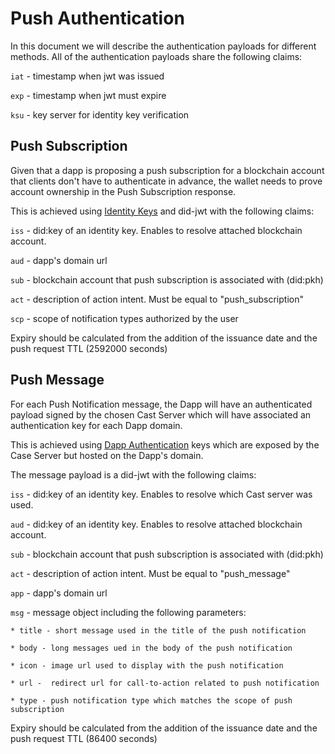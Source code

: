# Push Authentication

In this document we will describe the authentication payloads for different methods. All of the authentication payloads share the following claims:

`iat` - timestamp when jwt was issued

`exp` - timestamp when jwt must expire

`ksu` - key server for identity key verification

## Push Subscription

Given that a dapp is proposing a push subscription for a blockchain account that clients don't have to authenticate in advance, the wallet needs to prove account ownership in the Push Subscription response.

This is achieved using [Identity Keys](../../servers/keys/identity-keys) and did-jwt with the following claims:

`iss` - did:key of an identity key. Enables to resolve attached blockchain account.

`aud` - dapp's domain url

`sub` - blockchain account that push subscription is associated with (did:pkh)

`act` - description of action intent. Must be equal to "push_subscription"

`scp` - scope of notification types authorized by the user

Expiry should be calculated from the addition of the issuance date and the push request TTL (2592000 seconds)


## Push Message

For each Push Notification message, the Dapp will have an authenticated payload signed by the chosen Cast Server which will have associated an authentication key for each Dapp domain.

This is achieved using [Dapp Authentication](./dapp-authentication.md) keys which are exposed by the Case Server but hosted on the Dapp's domain.

The message payload is a did-jwt with the following claims:

`iss` - did:key of an identity key. Enables to resolve which Cast server was used.

`aud` - did:key of an identity key. Enables to resolve attached blockchain account.

`sub` - blockchain account that push subscription is associated with (did:pkh)

`act` - description of action intent. Must be equal to "push_message"

`app` - dapp's domain url

`msg` - message object including the following parameters:

    * title - short message used in the title of the push notification

    * body - long messages ued in the body of the push notification
 
    * icon - image url used to display with the push notification
 
    * url -  redirect url for call-to-action related to push notification
 
    * type - push notification type which matches the scope of push subscription

Expiry should be calculated from the addition of the issuance date and the push request TTL (86400 seconds)

